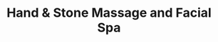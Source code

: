 ---
title: "Hand & Stone Massage and Facial Spa"
url: /falls-church/hand-und-stone-massage-and-facial-spa/
shop: Massage
---